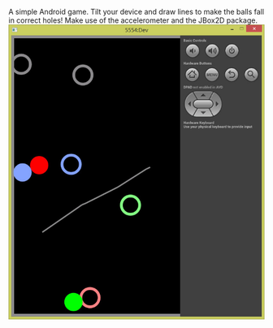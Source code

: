 A simple Android game. Tilt your device and draw lines to make the balls fall in correct holes!
Make use of the accelerometer and the JBox2D package.
![UI](bnh.jpg)